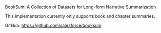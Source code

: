BookSum: A Collection of Datasets for Long-form Narrative Summarization

This implementation currently only supports book and chapter summaries.

GitHub: https://github.com/salesforce/booksum
